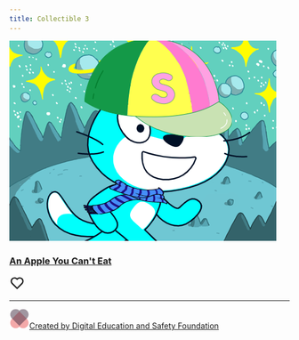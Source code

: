 ```yaml
---
title: Collectible 3
---
```


<div> 
    <div class="bg-gradient bg-opacity-75 bg-white overflow-hidden rounded-1"> 
    <div class="position-relative">
        <a href="#"><img src="assets/images/nft-3.png" class="img-fluid w-100" alt="..." width="480" height="360"/></a>
    </div>
    <div class="p-3 p-sm-4 pb-4 pe-3 pe-sm-4 ps-3 ps-sm-4 pt-4">
        <div class="align-items-center d-flex justify-content-between">
        <div>
            <h3 class="fw-bold h5 mb-0"><a href="#" class="link-secondary text-decoration-none">An Apple You Can&apos;t Eat</a></h3>
        </div>
        <div><a href="#" aria-label="Add to favorite" class="link-secondary"><svg xmlns="http://www.w3.org/2000/svg" viewBox="0 0 24 24" fill="currentColor" width="2em" height="2em" class="d-block">
                <path d="M12.001 4.529c2.349-2.109 5.979-2.039 8.242.228 2.262 2.268 2.34 5.88.236 8.236l-8.48 8.492-8.478-8.492c-2.104-2.356-2.025-5.974.236-8.236 2.265-2.264 5.888-2.34 8.244-.228zm6.826 1.641c-1.5-1.502-3.92-1.563-5.49-.153l-1.335 1.198-1.336-1.197c-1.575-1.412-3.99-1.35-5.494.154-1.49 1.49-1.565 3.875-.192 5.451L12 18.654l7.02-7.03c1.374-1.577 1.299-3.959-.193-5.454z"/>
            </svg></a>
        </div>
        </div>
        <hr/>
        <div class="align-items-center d-flex justify-content-between">
        <div><a class="align-items-center d-inline-flex fst-italic gap-2 small text-decoration-none" href="https://digitaleducationsafety.org"><img src="assets/images/logo-desf.png" class="border border-3 border-secondary rounded-circle" width="36" height="36" alt="Author image"/><span class="text-muted">Created by Digital Education and Safety Foundation</span></a>
        </div>
        </div>
    </div>                 
    </div>               
</div>